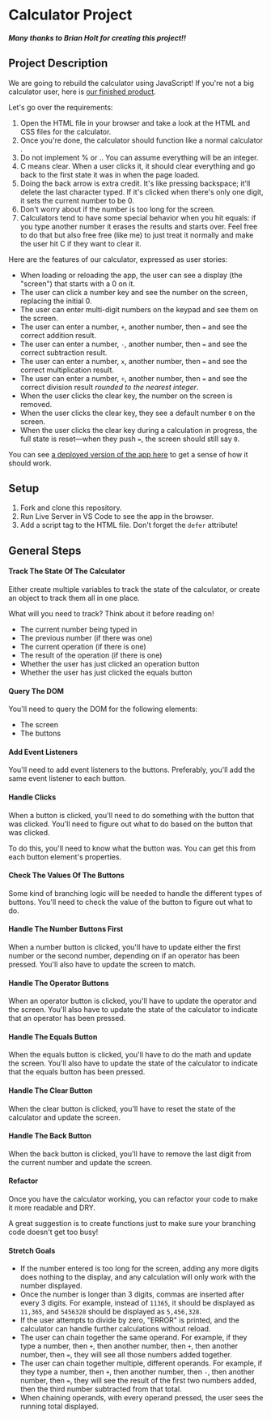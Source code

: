 # Calculator Project

##### Many thanks to Brian Holt for creating this project!!

## Project Description

We are going to rebuild the calculator using JavaScript! If you're not a big calculator user, here is [our finished product](https://ac-calculator-solution.surge.sh/).

Let's go over the requirements:

1. Open the HTML file in your browser and take a look at the HTML and CSS files for the calculator.
2. Once you're done, the calculator should function like a normal calculator .
3. Do not implement % or .. You can assume everything will be an integer.
4. C means clear. When a user clicks it, it should clear everything and go back to the first state it was in when the page loaded.
5. Doing the back arrow is extra credit. It's like pressing backspace; it'll delete the last character typed. If it's clicked when there's only one digit, it sets the current number to be 0.
6. Don't worry about if the number is too long for the screen.
7. Calculators tend to have some special behavior when you hit equals: if you type another number it erases the results and starts over. Feel free to do that but also free free (like me) to just treat it normally and make the user hit C if they want to clear it.

Here are the features of our calculator, expressed as user stories:

- When loading or reloading the app, the user can see a display (the "screen") that starts with a 0 on it.
- The user can click a number key and see the number on the screen, replacing the initial 0.
- The user can enter multi-digit numbers on the keypad and see them on the screen.
- The user can enter a number, `+`, another number, then `=` and see the correct addition result.
- The user can enter a number, `-`, another number, then `=` and see the correct subtraction result.
- The user can enter a number, `x`, another number, then `=` and see the correct multiplication result.
- The user can enter a number, `÷`, another number, then `=` and see the correct division result _rounded to the nearest integer_.
- When the user clicks the clear key, the number on the screen is removed.
- When the user clicks the clear key, they see a default number `0` on the screen.
- When the user clicks the clear key during a calculation in progress, the full state is reset—when they push `=`, the screen should still say `0`.

You can see [a deployed version of the app here](https://ac-calculator-solution.surge.sh/) to get a sense of how it should work.

## Setup

1. Fork and clone this repository.
2. Run Live Server in VS Code to see the app in the browser.
3. Add a script tag to the HTML file. Don't forget the `defer` attribute!

## General Steps

#### Track The State Of The Calculator

Either create multiple variables to track the state of the calculator, or create an object to track them all in one place.

What will you need to track? Think about it before reading on!

- The current number being typed in
- The previous number (if there was one)
- The current operation (if there is one)
- The result of the operation (if there is one)
- Whether the user has just clicked an operation button
- Whether the user has just clicked the equals button

#### Query The DOM

You'll need to query the DOM for the following elements:

- The screen
- The buttons

#### Add Event Listeners

You'll need to add event listeners to the buttons. Preferably, you'll add the same event listener to each button.

#### Handle Clicks

When a button is clicked, you'll need to do something with the button that was clicked. You'll need to figure out what to do based on the button that was clicked.

To do this, you'll need to know what the button was. You can get this from each button element's properties.

#### Check The Values Of The Buttons

Some kind of branching logic will be needed to handle the different types of buttons. You'll need to check the value of the button to figure out what to do.

#### Handle The Number Buttons First

When a number button is clicked, you'll have to update either the first number or the second number, depending on if an operator has been pressed. You'll also have to update the screen to match.

#### Handle The Operator Buttons

When an operator button is clicked, you'll have to update the operator and the screen. You'll also have to update the state of the calculator to indicate that an operator has been pressed.

#### Handle The Equals Button

When the equals button is clicked, you'll have to do the math and update the screen. You'll also have to update the state of the calculator to indicate that the equals button has been pressed.

#### Handle The Clear Button

When the clear button is clicked, you'll have to reset the state of the calculator and update the screen.

#### Handle The Back Button

When the back button is clicked, you'll have to remove the last digit from the current number and update the screen.

#### Refactor

Once you have the calculator working, you can refactor your code to make it more readable and DRY.

A great suggestion is to create functions just to make sure your branching code doesn't get too busy!

#### Stretch Goals

- If the number entered is too long for the screen, adding any more digits does nothing to the display, and any calculation will only work with the number displayed.
- Once the number is longer than 3 digits, commas are inserted after every 3 digits. For example, instead of `11365`, it should be displayed as `11,365`, and `5456328` should be displayed as `5,456,328`.
- If the user attempts to divide by zero, "ERROR" is printed, and the calculator can handle further calculations without reload.
- The user can chain together the same operand. For example, if they type a number, then `+`, then another number, then `+`, then another number, then `=`, they will see all those numbers added together.
- The user can chain together multiple, different operands. For example, if they type a number, then `+`, then another number, then `-`, then another number, then `=`, they will see the result of the first two numbers added, then the third number subtracted from that total.
- When chaining operands, with every operand pressed, the user sees the running total displayed.
